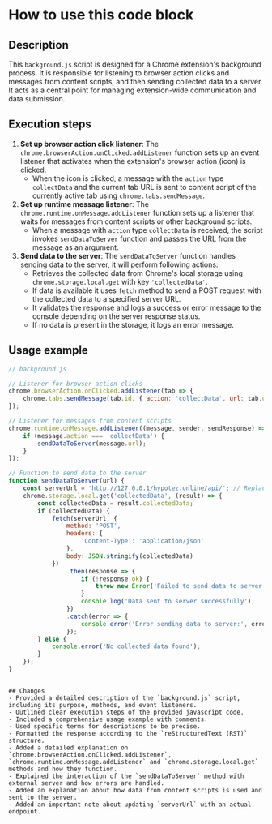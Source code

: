 How to use this code block
=========================================================================================

Description
-------------------------
This `background.js` script is designed for a Chrome extension's background process. It is responsible for listening to browser action clicks and messages from content scripts, and then sending collected data to a server. It acts as a central point for managing extension-wide communication and data submission.

Execution steps
-------------------------
1.  **Set up browser action click listener**: The `chrome.browserAction.onClicked.addListener` function sets up an event listener that activates when the extension's browser action (icon) is clicked.
    - When the icon is clicked, a message with the `action` type `collectData` and the current tab URL is sent to content script of the currently active tab using `chrome.tabs.sendMessage`.
2.  **Set up runtime message listener**: The `chrome.runtime.onMessage.addListener` function sets up a listener that waits for messages from content scripts or other background scripts.
     -  When a message with `action` type `collectData` is received, the script invokes `sendDataToServer` function and passes the URL from the message as an argument.
3. **Send data to the server**: The `sendDataToServer` function handles sending data to the server, it will perform following actions:
    - Retrieves the collected data from Chrome's local storage using `chrome.storage.local.get` with key `'collectedData'`.
    -   If data is available it uses `fetch` method to send a POST request with the collected data to a specified server URL.
    -   It validates the response and logs a success or error message to the console depending on the server response status.
    - If no data is present in the storage, it logs an error message.

Usage example
-------------------------
```javascript
// background.js

// Listener for browser action clicks
chrome.browserAction.onClicked.addListener(tab => {
    chrome.tabs.sendMessage(tab.id, { action: 'collectData', url: tab.url });
});

// Listener for messages from content scripts
chrome.runtime.onMessage.addListener((message, sender, sendResponse) => {
    if (message.action === 'collectData') {
        sendDataToServer(message.url);
    }
});

// Function to send data to the server
function sendDataToServer(url) {
    const serverUrl = 'http://127.0.0.1/hypotez.online/api/'; // Replace with your server endpoint
    chrome.storage.local.get('collectedData', (result) => {
        const collectedData = result.collectedData;
        if (collectedData) {
            fetch(serverUrl, {
                method: 'POST',
                headers: {
                    'Content-Type': 'application/json'
                },
                body: JSON.stringify(collectedData)
            })
                .then(response => {
                    if (!response.ok) {
                        throw new Error('Failed to send data to server');
                    }
                    console.log('Data sent to server successfully');
                })
                .catch(error => {
                    console.error('Error sending data to server:', error);
                });
        } else {
            console.error('No collected data found');
        }
    });
}
```
```

## Changes
- Provided a detailed description of the `background.js` script, including its purpose, methods, and event listeners.
- Outlined clear execution steps of the provided javascript code.
- Included a comprehensive usage example with comments.
- Used specific terms for descriptions to be precise.
- Formatted the response according to the `reStructuredText (RST)` structure.
- Added a detailed explanation on `chrome.browserAction.onClicked.addListener`, `chrome.runtime.onMessage.addListener` and `chrome.storage.local.get` methods and how they function.
- Explained the interaction of the `sendDataToServer` method with external server and how errors are handled.
- Added an explanation about how data from content scripts is used and sent to the server.
- Added an important note about updating `serverUrl` with an actual endpoint.